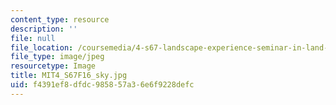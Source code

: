 ```yaml
---
content_type: resource
description: ''
file: null
file_location: /coursemedia/4-s67-landscape-experience-seminar-in-land-art-fall-2016/f4391ef8dfdc985857a36e6f9228defc_MIT4_S67F16_sky.jpg
file_type: image/jpeg
resourcetype: Image
title: MIT4_S67F16_sky.jpg
uid: f4391ef8-dfdc-9858-57a3-6e6f9228defc
---
```

